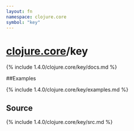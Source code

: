 ```yaml
---
layout: fn
namespace: clojure.core
symbol: "key"
---
```


# [clojure.core](../)/key

{% include 1.4.0/clojure.core/key/docs.md %}

##Examples

{% include 1.4.0/clojure.core/key/examples.md %}
## Source
{% include 1.4.0/clojure.core/key/src.md %}

